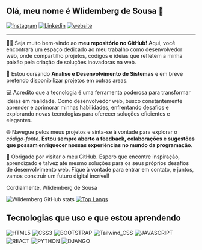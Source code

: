 ## Olá, meu nome é Wlidemberg de Sousa 👋
[![Instagram](https://img.shields.io/badge/Instagram-E4405F?style=for-the-badge&logo=instagram&logoColor=white)](https://www.instagram.com/sousa.berg.80/) [![Linkedin](https://img.shields.io/badge/LinkedIn-0077B5?style=for-the-badge&logo=linkedin&logoColor=white)](https://www.linkedin.com/in/wlidemberg-sousa-465367101/) [![website](https://img.shields.io/website-up-down-green-red/http/monip.org.svg?label=Meu_Site&style=for-the-badge&url=https://www.google.com)](https://www.google.com)

------------

🤝🏽  Seja muito bem-vindo ao **meu repositório no GitHub!** Aqui, você encontrará um espaço dedicado ao meu trabalho como desenvolvedor web, onde compartilho projetos, códigos e ideias que refletem a minha paixão pela criação de soluções inovadoras na web.

📕  Estou cursando **Analise e Desenvolvimento de Sistemas** e em breve pretendo disponibilizar projetos em outras areas.

💻  Acredito que a tecnologia é uma ferramenta poderosa para transformar ideias em realidade. Como desenvolvedor web, busco constantemente aprender e aprimorar minhas habilidades, enfrentando desafios e explorando novas tecnologias para oferecer soluções eficientes e elegantes.

🌐  Navegue pelos meus projetos e sinta-se à vontade para explorar o *código-fonte*. **Estou sempre aberto a feedback, colaborações e sugestões que possam enriquecer nossas experiências no mundo da programação**.

🤗  Obrigado por visitar o meu GitHub. Espero que encontre inspiração, aprendizado e talvez até mesmo soluções para os seus próprios desafios de desenvolvimento web. Fique à vontade para entrar em contato, e juntos, vamos construir um futuro digital incrível!

Cordialmente,
Wlidemberg de Sousa

![Wlidemberg GitHub stats](https://github-readme-stats.vercel.app/api?username=wlidemberg&show_icons=true&theme=merko&locale=pt-br) [![Top Langs](https://github-readme-stats.vercel.app/api/top-langs/?username=wlidemberg&layout=pie)](https://github.com/anuraghazra/github-readme-stats)

## Tecnologias que uso e que estou aprendendo

<div style="display: flex; justify-content: between; align-items: center; flex-wrap: wrap;gap: 5px">
    <img src='https://img.shields.io/badge/HTML5-E34F26?style=for-the-badge&logo=html5&logoColor=white' alt='HTML5'>
    <img src='https://img.shields.io/badge/CSS3-1572B6?style=for-the-badge&logo=css3&logoColor=white' alt='CSS3'>
    <img src='https://img.shields.io/badge/Bootstrap-563D7C?style=for-the-badge&logo=bootstrap&logoColor=white' alt='BOOTSTRAP'>
    <img src='https://img.shields.io/badge/Tailwind_CSS-38B2AC?style=for-the-badge&logo=tailwind-css&logoColor=whitee' alt='Tailwind_CSS'>
    <img src='https://img.shields.io/badge/JavaScript-F7DF1E?style=for-the-badge&logo=javascript&logoColor=black' alt='JAVASCRIPT'>
    <img src='https://img.shields.io/badge/React-20232A?style=for-the-badge&logo=react&logoColor=61DAFB' alt='REACT'>
    <img src='https://img.shields.io/badge/Python-14354C?style=for-the-badge&logo=python&logoColor=white' alt='PYTHON'>
    <img src='https://img.shields.io/badge/Django-092E20?style=for-the-badge&logo=django&logoColor=white' alt='DJANGO'>
</div>

